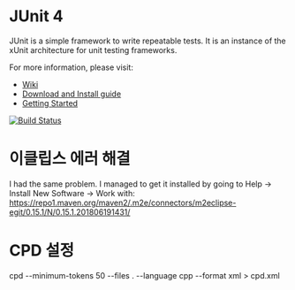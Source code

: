 # JUnit 4
JUnit is a simple framework to write repeatable tests. It is an instance of the xUnit architecture for unit testing frameworks.

For more information, please visit:
* [Wiki](https://github.com/junit-team/junit4/wiki)
* [Download and Install guide](https://github.com/junit-team/junit4/wiki/Download-and-Install)
* [Getting Started](https://github.com/junit-team/junit4/wiki/Getting-started)

[![Build Status](https://travis-ci.org/junit-team/junit4.svg?branch=master)](https://travis-ci.org/junit-team/junit4)

# 이클립스 에러 해결
I had the same problem. I managed to get it installed by going to Help -> Install New Software -> Work with: 
https://repo1.maven.org/maven2/.m2e/connectors/m2eclipse-egit/0.15.1/N/0.15.1.201806191431/

# CPD 설정
cpd --minimum-tokens 50 --files . --language cpp --format xml > cpd.xml